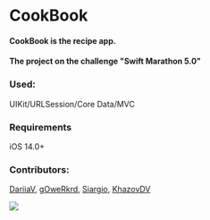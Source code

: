 # CookBook

#### CookBook is the recipe app.
#### The project on the challenge "Swift Marathon 5.0"

### Used:
UIKit/URLSession/Core Data/MVC

### Requirements
iOS 14.0+

### Contributors: 
[DariiaV](https://github.com/DariiaV), [gOweRkrd](https://github.com/gOweRkrd), [Siargio](https://github.com/Siargio), [
KhazovDV](https://github.com/KhazovDV)

![](cook_book.gif)
